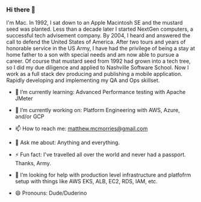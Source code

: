 ### Hi there 👋

I'm Mac. In 1992, I sat down to an Apple Macintosh SE and the mustard seed was planted. Less than a decade later I started NextGen computers, a successful tech advisement company. By 2004, I heard and answered the call to defend the United States of America. After two tours and years of honorable service in the US Army, I have had the privilege of being a stay at home father to a son with special needs and am now able to pursue a career. Of course that mustard seed from 1992 had grown into a tech tree, so I did my due diligence and applied to Nashville Software School. Now I work as a full stack dev producing and publishing a mobile application. Rapidly developing and implementing my QA and Ops skillset. 

- 🌱 I’m currently learning: Advanced Performance testing with Apache JMeter

- 🔭 I’m currently working on: Platform Engineering with AWS, Azure, and/or GCP

- 📫 How to reach me: matthew.mcmorries@gmail.com

- 💬 Ask me about: Anything and everything.

- ⚡ Fun fact: I've travelled all over the world and never had a passport. Thanks, Army.

- 🤔 I’m looking for help with production level infrastructure and platfofrm setup with things like AWS EKS, ALB, EC2, RDS, IAM, etc.

- 😄 Pronouns: Dude/Duderino

<!--
**TomHawk123/TomHawk123** is a ✨ _special_ ✨ repository because its `README.md` (this file) appears on your GitHub profile.

Here are some ideas to get you started:



- 👯 I’m looking to collaborate on ...



 ...

-->
